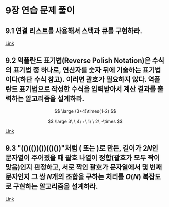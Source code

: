 # 9장 연습 문제 풀이

## 9.1 연결 리스트를 사용해서 스택과 큐를 구현하라.

[Link](9.1.cpp)

## 9.2 역폴란드 표기법(Reverse Polish Notation)은 수식의 표기법 중 하나로, 연산자를 숫자 뒤에 기술하는 표기법이다(하단 수식 참고). 이러면 괄호가 필요하지 않다. 역폴란드 표기법으로 작성한 수식을 입력받아서 계산 결과를 출력하는 알고리즘을 설계하라.

$$
\large
(3+4)\times(1-2)
$$

$$
\large
3\ \ 4\ +\ 1\ \ 2\ -\times
$$

[Link](9.2.cpp)

## 9.3 "(()(())())(()())"처럼 ( 또는 )로 만든, 길이가 $2N$인 문자열이 주어졌을 때 괄호 나열이 정합(괄호가 모두 짝이 맞음)인지 판정하고, 서로 짝인 괄호가 문자열에서 몇 번째 문자인지 그 쌍 $N$개의 조합을 구하는 처리를 $O(N)$ 복잡도로 구현하는 알고리즘을 설계하라.

[Link](9.3.cpp)
